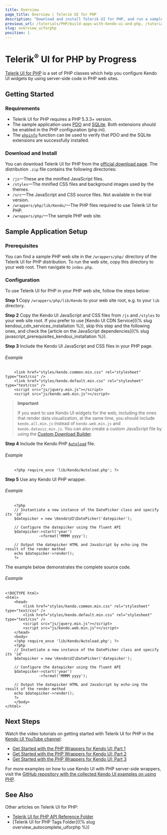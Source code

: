 ```yaml
---
title: Overview
page_title: Overview | Telerik UI for PHP
description: "Download and install Telerik UI for PHP, and run a sample application."
previous_url: /tutorials/PHP/build-apps-with-kendo-ui-and-php, /tutorials/PHP/build-apps-with-kendo-ui-and-php-2
slug: overview_uiforphp
position: 1
---
```


# Telerik<sup>®</sup> UI for PHP by Progress

[Telerik UI for PHP](http://www.telerik.com/php-ui) is a set of PHP classes which help you configure Kendo UI widgets by using server-side code in PHP web sites.

## Getting Started

### Requirements

* Telerik UI for PHP requires a PHP 5.3.3+ version.
* The sample application uses [PDO](http://www.php.net/manual/en/intro.pdo.php) and [SQLite](http://www.php.net/manual/en/ref.pdo-sqlite.php). Both extensions should be enabled in the PHP configuration (php.ini).
* The [`phpinfo`](http://php.net/manual/en/function.phpinfo.php) function can be used to verify that PDO and the SQLite extensions are successfully installed.

### Download and Install

You can download Telerik UI for PHP from the [official download page](http://demos.telerik.com/php-ui/). The distribution `.zip` file contains the following directories:

* `/js`&mdash;These are the minified JavaScript files.
* `/styles`&mdash;The minified CSS files and background images used by the themes.
* `/src`&mdash;The JavaScript and CSS source files. Not available in the trial version.
* `/wrappers/php/lib/Kendo/`&mdash;The PHP files required to use Telerik UI for PHP.
* `/wrappers/php/`&mdash;The sample PHP web site.

## Sample Application Setup

### Prerequisites

You can find a sample PHP web site in the `/wrappers/php/` directory of the Telerik UI for PHP distribution. To run the web site, copy this directory to your web root. Then navigate to `index.php`.

### Configuration

To use Telerik UI for PHP in your PHP web site, follow the steps below:

**Step 1** Copy `/wrappers/php/lib/Kendo` to your web site root, e.g. to your `lib` directory.

**Step 2** Copy the Kendo UI JavaScript and CSS files from `/js` and `/styles` to your web site root. If you prefer to use [Kendo UI CDN Service]({% slug kendoui_cdn_services_installation %}), skip this step and the following ones, and check the [article on the JavaScript dependencies]({% slug javascript_prerequisites_kendoui_installation %}).

**Step 3** Include the Kendo UI JavaScript and CSS files in your PHP page.

###### Example

        <link href="styles/kendo.common.min.css" rel="stylesheet" type="text/css" />
        <link href="styles/kendo.default.min.css" rel="stylesheet" type="text/css" />
        <script src="js/jquery.min.js"></script>
        <script src="js/kendo.web.min.js"></script>

> **Important**  
>
> If you want to use Kendo UI widgets for the web, including the ones that render data visualization, at the same time, you should include `kendo.all.min.js` instead of `kendo.web.min.js` and `kendo.dataviz.min.js`. You can also create a custom JavaScript file by using the [Custom Download Builder](https://www.telerik.com/login/v2/telerik?ReturnUrl=https://www.telerik.com/download/custom-download).

**Step 4** Include the Kendo PHP [`Autoload`](http://php.net/manual/en/language.oop5.autoload.php) file.

###### Example

        <?php require_once 'lib/Kendo/Autoload.php'; ?>

**Step 5** Use any Kendo UI PHP wrapper.

###### Example

        <?php
        // Instantiate a new instance of the DatePicker class and specify its 'id'
        $datepicker = new \Kendo\UI\DatePicker('datepicker');

        // Configure the datepicker using the fluent API
        $datepicker->start('year')
                   ->format('MMMM yyyy');

        // Output the datepicker HTML and JavaScript by echo-ing the result of the render method
        echo $datepicker->render();
        ?>

The example below demonstrates the complete source code.

###### Example

    <!DOCTYPE html>
    <html>
        <head>
            <link href="styles/kendo.common.min.css" rel="stylesheet" type="text/css" />
            <link href="styles/kendo.default.min.css" rel="stylesheet" type="text/css" />
            <script src="js/jquery.min.js"></script>
            <script src="js/kendo.web.min.js"></script>
        </head>
        <body>
        <?php require_once 'lib/Kendo/Autoload.php'; ?>
        <?php
        // Instantiate a new instance of the DatePicker class and specify its 'id'
        $datepicker = new \Kendo\UI\DatePicker('datepicker');

        // Configure the datepicker using the fluent API
        $datepicker->start('year')
                   ->format('MMMM yyyy');

        // Output the datepicker HTML and JavaScript by echo-ing the result of the render method
        echo $datepicker->render();
        ?>
        </body>
    </html>

## Next Steps

Watch the video tutorials on getting started with Telerik UI for PHP in the [Kendo UI YouTube channel](http://www.youtube.com/kendouitv):

* [Get Started with the PHP Wrappers for Kendo UI: Part 1](http://www.youtube.com/watch?v=2Kpgp_nocEI)
* [Get Started with the PHP Wrappers for Kendo UI: Part 2](https://www.youtube.com/watch?v=RQCLqA6Pu_E)
* [Get Started with the PHP Wrappers for Kendo UI: Part 3](https://www.youtube.com/watch?v=zYh6cuU_leQ)

For more examples on how to use Kendo UI with PHP server-side wrappers, visit the [GitHub repository with the collected Kendo UI examples on using PHP](https://github.com/telerik/kendo-examples-php).

## See Also

Other articles on Telerik UI for PHP:

* [Telerik UI for PHP API Reference Folder](/api/php/Kendo/UI/AutoComplete)
* [Telerik UI for PHP Tags Folder]({% slug overview_autocomplete_uiforphp %})
